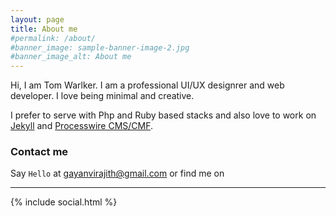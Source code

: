 ```yaml
---
layout: page
title: About me
#permalink: /about/
#banner_image: sample-banner-image-2.jpg
#banner_image_alt: About me
---
```


Hi, I am Tom Warlker. I am a professional UI/UX designrer and web developer. I love being minimal and creative.

I prefer to serve with Php and Ruby based stacks and also love to work 
on [Jekyll][jekyll] and [Processwire CMS/CMF][pw].

### Contact me

Say `Hello` at gayanvirajith@gmail.com or find
me on

---

{% include social.html %}

[pw]: http://processwire.com
[jekyll]: http://jekyllrb.com

